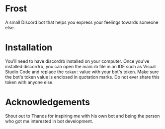 # Frost
A small Discord bot that helps you express your feelings towards someone else.

# Installation 
You'll need to have discordrb installed on your computer. Once you've installed discordrb, you can open the main.rb file in an IDE such as Visual Studio Code and replace the ```token:``` value with your bot's token. Make sure the bot's token value is enclosed in quotation marks. Do not ever share this token with anyone else. 

# Acknowledgements 
Shout out to Thanos for inspiring me with his own bot and being the person who got me interested in bot development. 
